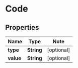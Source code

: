 
# Code

## Properties

Name | Type | Note
---- | ---- | ----
**type** | **String** | [optional] 
**value** | **String** | [optional] 

